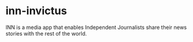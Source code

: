 # inn-invictus
INN is a media app that enables Independent Journalists share their news stories with the rest of the world.
